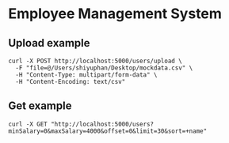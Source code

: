 # Employee Management System

## Upload example
```
curl -X POST http://localhost:5000/users/upload \
  -F "file=@/Users/shiyuphan/Desktop/mockdata.csv" \
  -H "Content-Type: multipart/form-data" \
  -H "Content-Encoding: text/csv"
```

## Get example
```
curl -X GET "http://localhost:5000/users?minSalary=0&maxSalary=4000&offset=0&limit=30&sort=+name"

```